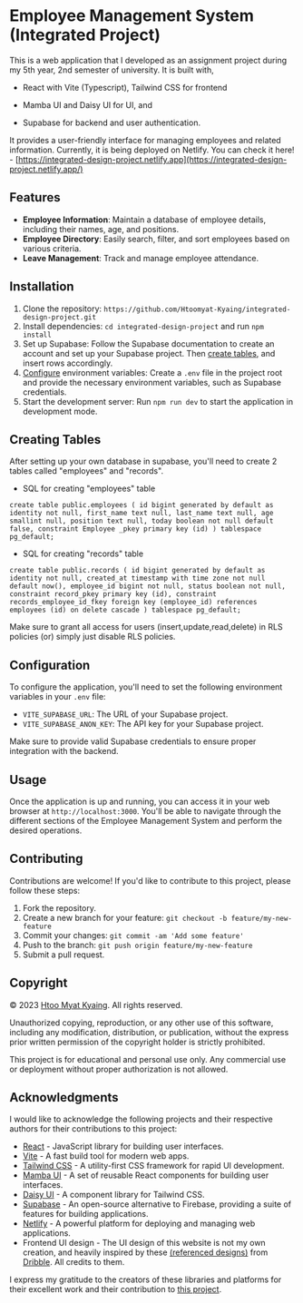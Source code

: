 # Employee Management System (Integrated Project)

This is a web application that I developed as an assignment project during my 5th year, 2nd semester of university. It is built with,

- React with Vite (Typescript), Tailwind CSS for frontend

- Mamba UI and Daisy UI for UI, and

- Supabase for backend and user authentication.
 
It provides a user-friendly interface for managing employees and related information. Currently, it is being deployed on Netlify. You can check it here! -  [https://integrated-design-project.netlify.app](https://integrated-design-project.netlify.app/)

## Features

- **Employee Information**: Maintain a database of employee details, including their names, age, and positions.
- **Employee Directory**: Easily search, filter, and sort employees based on various criteria.
- **Leave Management**: Track and manage employee attendance.

## Installation

1. Clone the repository: `https://github.com/Htoomyat-Kyaing/integrated-design-project.git`
2. Install dependencies: `cd integrated-design-project` and run `npm install`
3. Set up Supabase: Follow the Supabase documentation to create an account and set up your Supabase project. Then [create tables](#creating-tables), and insert rows accordingly.
4. [Configure](#configuration) environment variables: Create a `.env` file in the project root and provide the necessary environment variables, such as Supabase credentials.
5. Start the development server: Run `npm run dev` to start the application in development mode.

## <a name="creating-tables">Creating Tables

After setting up your own database in supabase, you'll need to create 2 tables called "employees" and "records".

- SQL for creating "employees" table

`create table
  public.employees (
    id bigint generated by default as identity not null,
    first_name text null,
    last_name text null,
    age smallint null,
    position text null,
    today boolean not null default false,
    constraint Employee _pkey primary key (id)
  ) tablespace pg_default;`

- SQL for creating "records" table

`create table
  public.records (
    id bigint generated by default as identity not null,
    created_at timestamp with time zone not null default now(),
    employee_id bigint not null,
    status boolean not null,
    constraint record_pkey primary key (id),
    constraint records_employee_id_fkey foreign key (employee_id) references employees (id) on delete cascade
  ) tablespace pg_default;`

Make sure to grant all access for users (insert,update,read,delete) in RLS policies (or) simply just disable RLS policies.

## <a name="configuration">Configuration

To configure the application, you'll need to set the following environment variables in your `.env` file:

- `VITE_SUPABASE_URL`: The URL of your Supabase project.
- `VITE_SUPABASE_ANON_KEY`: The API key for your Supabase project.

Make sure to provide valid Supabase credentials to ensure proper integration with the backend.

## Usage

Once the application is up and running, you can access it in your web browser at `http://localhost:3000`. You'll be able to navigate through the different sections of the Employee Management System and perform the desired operations.

## Contributing

Contributions are welcome! If you'd like to contribute to this project, please follow these steps:

1. Fork the repository.
2. Create a new branch for your feature: `git checkout -b feature/my-new-feature`
3. Commit your changes: `git commit -am 'Add some feature'`
4. Push to the branch: `git push origin feature/my-new-feature`
5. Submit a pull request.


## Copyright

&copy; 2023 [Htoo Myat Kyaing](https://github.com/Htoomyat-Kyaing). All rights reserved.

Unauthorized copying, reproduction, or any other use of this software, including any modification, distribution, or publication, without the express prior written permission of the copyright holder is strictly prohibited.

This project is for educational and personal use only. Any commercial use or deployment without proper authorization is not allowed.



## Acknowledgments

I would like to acknowledge the following projects and their respective authors for their contributions to this project:


- [React](https://reactjs.org/) - JavaScript library for building user interfaces.
- [Vite](https://vitejs.dev/) - A fast build tool for modern web apps.
- [Tailwind CSS](https://tailwindcss.com/) - A utility-first CSS framework for rapid UI development.
- [Mamba UI](https://mambaui.com/) - A set of reusable React components for building user interfaces.
- [Daisy UI](https://daisyui.com/) - A component library for Tailwind CSS.
- [Supabase](https://supabase.io/) - An open-source alternative to Firebase, providing a suite of features for building applications.
- [Netlify](https://www.netlify.com/) - A powerful platform for deploying and managing web applications.
- Frontend UI design - The UI design of this website is not my own creation, and heavily inspired by these [(referenced designs)](https://github.com/Htoomyat-Kyaing/integrated-design-project/tree/main/public/ui%20reference) from [Dribble](https://dribbble.com/tags/employee%20management%20system). All credits to them.

I express my gratitude to the creators of these libraries and platforms for their excellent work and their contribution to [this project](#employee-management-system-integrated-project).
